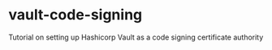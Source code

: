 # vault-code-signing
Tutorial on setting up Hashicorp Vault as a code signing certificate authority
